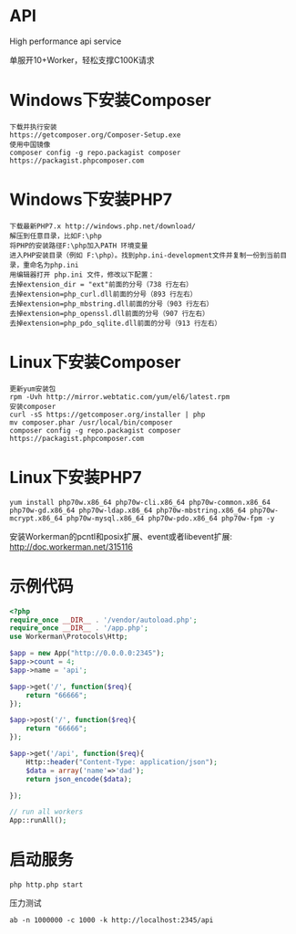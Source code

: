 API
========
High performance api service

单服开10+Worker，轻松支撑C100K请求

Windows下安装Composer
========
```
下载并执行安装
https://getcomposer.org/Composer-Setup.exe
使用中国镜像
composer config -g repo.packagist composer https://packagist.phpcomposer.com
```

Windows下安装PHP7
========
```
下载最新PHP7.x http://windows.php.net/download/
解压到任意目录，比如F:\php
将PHP的安装路径F:\php加入PATH 环境变量
进入PHP安装目录（例如 F:\php）。找到php.ini-development文件并复制一份到当前目录，重命名为php.ini
用编辑器打开 php.ini 文件，修改以下配置：
去掉extension_dir = "ext"前面的分号（738 行左右）
去掉extension=php_curl.dll前面的分号（893 行左右）
去掉extension=php_mbstring.dll前面的分号（903 行左右）
去掉extension=php_openssl.dll前面的分号（907 行左右）
去掉extension=php_pdo_sqlite.dll前面的分号（913 行左右）
```

Linux下安装Composer
========
```
更新yum安装包
rpm -Uvh http://mirror.webtatic.com/yum/el6/latest.rpm
安装composer
curl -sS https://getcomposer.org/installer | php
mv composer.phar /usr/local/bin/composer
composer config -g repo.packagist composer https://packagist.phpcomposer.com
```

Linux下安装PHP7
========
```
yum install php70w.x86_64 php70w-cli.x86_64 php70w-common.x86_64 php70w-gd.x86_64 php70w-ldap.x86_64 php70w-mbstring.x86_64 php70w-mcrypt.x86_64 php70w-mysql.x86_64 php70w-pdo.x86_64 php70w-fpm -y
```
安装Workerman的pcntl和posix扩展、event或者libevent扩展: http://doc.workerman.net/315116

示例代码
========
```php
<?php
require_once __DIR__ . '/vendor/autoload.php';
require_once __DIR__ . '/app.php';
use Workerman\Protocols\Http;

$app = new App("http://0.0.0.0:2345");
$app->count = 4;
$app->name = 'api';

$app->get('/', function($req){
	return "66666";
});

$app->post('/', function($req){
	return "66666";
});

$app->get('/api', function($req){
	Http::header("Content-Type: application/json");
	$data = array('name'=>'dad');
	return json_encode($data);

});

// run all workers
App::runAll();
```

启动服务
========
```
php http.php start
```
压力测试
```
ab -n 1000000 -c 1000 -k http://localhost:2345/api
```